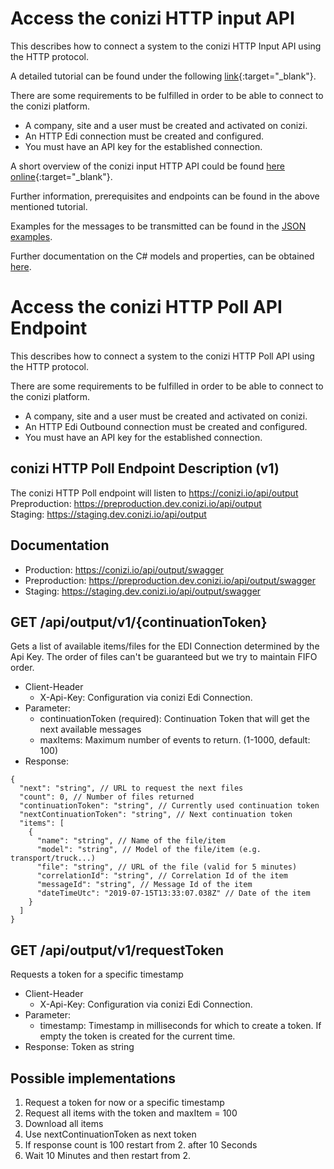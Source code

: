 # Access the conizi HTTP input API

This describes how to connect a system to the conizi HTTP Input API using the HTTP protocol.

A detailed tutorial can be found under the following [link](howto-conizi-http-input-api.pdf){:target="_blank"}.

There are some requirements to be fulfilled in order to be able to connect to the conizi platform.

* A company, site and a user must be created and activated on conizi.
* An HTTP Edi connection must be created and configured.
* You must have an API key for the established connection.

A short overview of the conizi input HTTP API could be found [here online](https://preproduction.dev.conizi.io/api/input/swagger/index.html){:target="_blank"}.

Further information, prerequisites and endpoints can be found in the above mentioned tutorial.

Examples for the messages to be transmitted can be found in the [JSON examples](../semantic-models/examples/index.md).

Further documentation on the C# models and properties, can be obtained [here](../semantic-models/site/index.html).

# Access the conizi HTTP Poll API Endpoint

This describes how to connect a system to the conizi HTTP Poll API using the HTTP protocol.

There are some requirements to be fulfilled in order to be able to connect to the conizi platform.  

* A company, site and a user must be created and activated on conizi.
* An HTTP Edi Outbound connection must be created and configured.
* You must have an API key for the established connection.

<!-- A detailed tutorial can be found under the following [link](https://git.fleetboard-logistics.com/snippets/14){:target="_blank"}. -->

## conizi HTTP Poll Endpoint Description (v1)

The conizi HTTP Poll endpoint will listen to https://conizi.io/api/output  
Preproduction: https://preproduction.dev.conizi.io/api/output  
Staging: https://staging.dev.conizi.io/api/output  

## Documentation
* Production: https://conizi.io/api/output/swagger  
* Preproduction: https://preproduction.dev.conizi.io/api/output/swagger  
* Staging: https://staging.dev.conizi.io/api/output/swagger  

## GET /api/output/v1/{continuationToken}
Gets a list of available items/files for the EDI Connection determined by the Api Key.
The order of files can't be guaranteed but we try to maintain FIFO order.
* Client-Header
  * X-Api-Key: Configuration via conizi Edi Connection.
* Parameter:
  * continuationToken (required): Continuation Token that will get the next available messages
  * maxItems: Maximum number of events to return. (1-1000, default: 100)
* Response:

```JSONC
{
  "next": "string", // URL to request the next files
  "count": 0, // Number of files returned
  "continuationToken": "string", // Currently used continuation token
  "nextContinuationToken": "string", // Next continuation token
  "items": [
    {
      "name": "string", // Name of the file/item
      "model": "string", // Model of the file/item (e.g. transport/truck...)
      "file": "string", // URL of the file (valid for 5 minutes)
      "correlationId": "string", // Correlation Id of the item
      "messageId": "string", // Message Id of the item
      "dateTimeUtc": "2019-07-15T13:33:07.038Z" // Date of the item
    }
  ]
}
```

## GET /api/output/v1/requestToken
Requests a token for a specific timestamp
- Client-Header
  - X-Api-Key: Configuration via conizi Edi Connection.
- Parameter:
  - timestamp: Timestamp in milliseconds for which to create a token. If empty the token is created for the current time.
- Response: Token as string

## Possible implementations
1. Request a token for now or a specific timestamp
2. Request all items with the token and maxItem = 100
3. Download all items
4. Use nextContinuationToken as next token
5. If response count is 100 restart from 2. after 10 Seconds
6. Wait 10 Minutes and then restart from 2.

